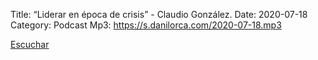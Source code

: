 Title: “Liderar en época de crisis” - Claudio  González.
Date: 2020-07-18
Category: Podcast
Mp3: https://s.danilorca.com/2020-07-18.mp3

<a href="https://s.danilorca.com/2020-07-18.mp3" type="audio/mpeg">
Escuchar
</a>
